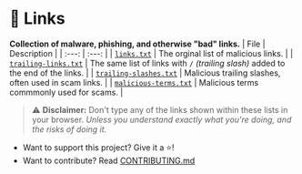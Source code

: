 # 🔗 Links
**Collection of malware, phishing, and otherwise "bad" links.**
| File | Description |
| :---: | :---: |
| [`links.txt`](./src/links.txt) | The orginal list of malicious links. |
| [`trailing-links.txt`](./src/trailing-links.txt) | The same list of links with `/` *(trailing slash)* added to the end of the links. |
| [`trailing-slashes.txt`](./src/trailing-slashes.txt) | Malicious trailing slashes, often used in scam links. |
| [`malicious-terms.txt`](./src/malicious-terms.txt) | Malicious terms commmonly used for scams. |
> ⚠️ **Disclaimer:** Don't type any of the links shown within these lists in your browser. *Unless you understand exactly what you're doing, and the risks of doing it.*

- Want to support this project? Give it a ⭐!
- Want to contribute? Read [CONTRIBUTING.md](./CONTRIBUTING.md)
